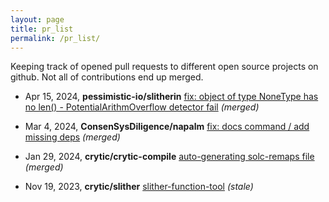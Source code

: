 ```yaml
---
layout: page
title: pr_list
permalink: /pr_list/
---
```


Keeping track of opened pull requests to different open source projects on github. Not all of contributions end up merged.

* Apr 15, 2024, **pessimistic-io/slitherin** [fix: object of type NoneType has no len() - PotentialArithmOverflow detector fail](https://github.com/pessimistic-io/slitherin/pull/153) *(merged)*

* Mar 4, 2024, **ConsenSysDiligence/napalm** [fix: docs command / add missing deps](https://github.com/ConsenSysDiligence/napalm/pull/6) *(merged)*

* Jan 29, 2024, **crytic/crytic-compile** [auto-generating solc-remaps file](https://github.com/crytic/crytic-compile/pull/544) *(merged)*

* Nov 19, 2023, **crytic/slither** [slither-function-tool](https://github.com/crytic/slither/pull/2238) *(stale)*